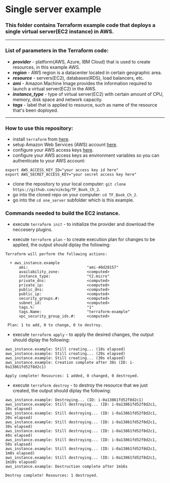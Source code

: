# Single server example 

### This folder contains Terraform example code that deploys a single virtual server(EC2 instance) in AWS.
------------------------------------------------------------------------------------------------

### List of parameters in the Terraform code:
- __*provider*__ - platform(AWS, Azure, IBM Cloud) that is used to create resources, in this example AWS.
- __*region*__ - AWS region is a datacenter located in certain geographic area.
- __*resource*__ - servers(EC2), databases(RDS), load balancers, etc. 
- __*ami*__ - Amazon Machine Image provides the information required to launch a virtual server(EC2) in the AWS.
- __*instance_type*__ - type of virtual server(EC2) with certain amount of CPU, memory, disk space and network capacity. 
- __*tags*__ - label that is applied to resource, such as name of the resource that's been doployed. 
------------------------------------------------------------------------------------------------------------------

### How to use this repository:
- install `terraform` from [here](https://www.terraform.io/downloads.html).
- setup Amazon Web Services (AWS) account [here](https://aws.amazon.com/).
- configure your AWS access keys [here](https://docs.aws.amazon.com/general/latest/gr/aws-sec-cred-types.html#access-keys-and-secret-access-keys).
- configure your AWS access keys as environment variables so you can authenticate to your AWS account:

```
export AWS_ACCESS_KEY_ID="your access key id here"
export AWS_SECRET_ACCESS_KEY="your secret access key here"
```
   
- clone the repository to your local computer: `git clone https://github.com/nikcbg/TF_Book_Ch_2`.
- go into the cloned repo on your computer: `cd TF_Book_Ch_2`.
- go into the `cd one_server` subfolder which is this example.
 
### Commands needed to build the EC2 instance.
- execute `terraform init` - to initialize the provider and download the neccesery plugins.
  
- execute `terraform plan` - to create execution plan for changes to be applied, the output should diplay the following:  

```
Terraform will perform the following actions:

  + aws_instance.example
      ami:                          "ami-40d28157"
      availability_zone:            <computed>
      instance_type:                "t2.micro"
      private_dns:                  <computed>
      private_ip:                   <computed>
      public_dns:                   <computed>
      public_ip:                    <computed>
      security_groups.#:            <computed>
      subnet_id:                    <computed>
      tags.%:                       "1"
      tags.Name:                    "terraform-example"
      vpc_security_group_ids.#:     <computed>

 Plan: 1 to add, 0 to change, 0 to destroy.

```
  
- execute `terraform apply` - to apply the desired changes, the output should diplay the following:

```
aws_instance.example: Still creating... (10s elapsed)
aws_instance.example: Still creating... (20s elapsed)
aws_instance.example: Still creating... (30s elapsed)
aws_instance.example: Creation complete after 38s (ID: i-0a13861fd52f8d2c1)

Apply complete! Resources: 1 added, 0 changed, 0 destroyed.
```
  
- execute `terraform destroy` - to destroy the resource that we just created, the output should diplay the following:

```
aws_instance.example: Destroying... (ID: i-0a13861fd52f8d2c1)
aws_instance.example: Still destroying... (ID: i-0a13861fd52f8d2c1, 10s elapsed)
aws_instance.example: Still destroying... (ID: i-0a13861fd52f8d2c1, 20s elapsed)
aws_instance.example: Still destroying... (ID: i-0a13861fd52f8d2c1, 30s elapsed)
aws_instance.example: Still destroying... (ID: i-0a13861fd52f8d2c1, 40s elapsed)
aws_instance.example: Still destroying... (ID: i-0a13861fd52f8d2c1, 50s elapsed)
aws_instance.example: Still destroying... (ID: i-0a13861fd52f8d2c1, 1m0s elapsed)
aws_instance.example: Still destroying... (ID: i-0a13861fd52f8d2c1, 1m10s elapsed)
aws_instance.example: Destruction complete after 1m16s

Destroy complete! Resources: 1 destroyed.  
```

